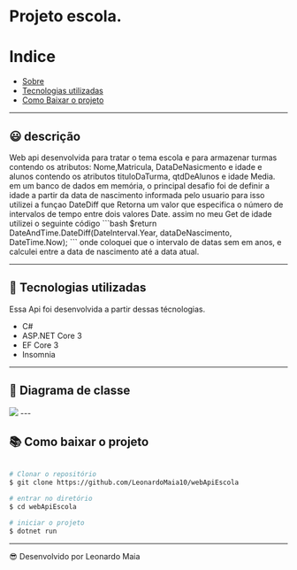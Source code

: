 <h1>
    Projeto escola.
</h1>

# Indice

- [Sobre](#-sobre)
- [Tecnologias utilizadas](#-tecnologias-utilizadas)
- [Como Baixar o projeto](#-como-baixar-o-projeto)

---

## 😃 descrição 

<p>  Web api desenvolvida para tratar o tema escola e para armazenar turmas contendo os atributos: Nome,Matricula, DataDeNasicmento e idade e alunos contendo os atributos tituloDaTurma, qtdDeAlunos e idade Media. em um banco de dados em memória, o principal desafio foi de definir a idade a partir da data de nascimento informada pelo usuario para isso utilizei a funçao DateDiff que Retorna um valor que especifica o número de intervalos de tempo entre dois valores Date. assim no meu Get de idade utilizei o seguinte código 
    ```bash
    $return DateAndTime.DateDiff(DateInterval.Year, dataDeNascimento, DateTime.Now);
    ```
    onde coloquei que o intervalo de datas sem em anos, e calculei entre a data de nascimento até a data atual.
</p>

---

## 🚀 Tecnologias utilizadas

Essa Api foi desenvolvida a partir dessas técnologias.

- C#
- ASP.NET Core 3
- EF Core 3
- Insomnia

---

## 📖 Diagrama de classe

<img src="https://user-images.githubusercontent.com/56007944/91089026-57d75980-e629-11ea-88a7-8427c5958577.PNG">
---

## 📚 Como baixar o projeto

```bash

# Clonar o repositório
$ git clone https://github.com/LeonardoMaia10/webApiEscola

# entrar no diretório
$ cd webApiEscola

# iniciar o projeto
$ dotnet run
```
---

😎 Desenvolvido por Leonardo Maia
